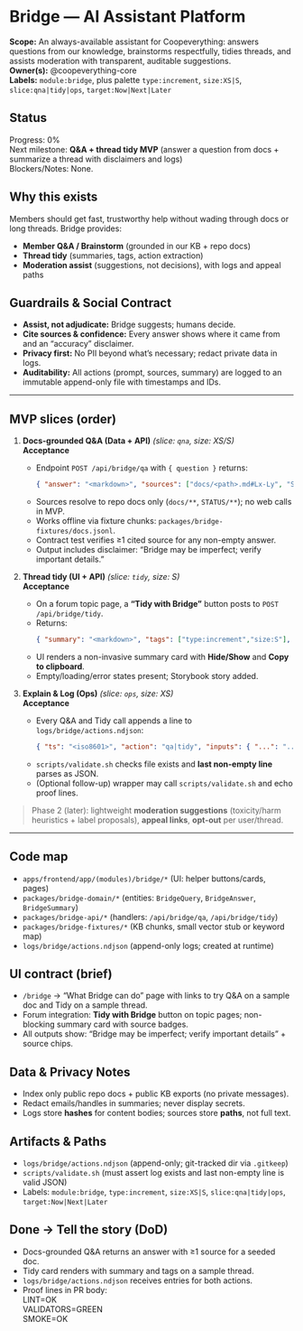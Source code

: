 # Bridge — AI Assistant Platform

**Scope:** An always-available assistant for Coopeverything: answers questions from our knowledge, brainstorms respectfully, tidies threads, and assists moderation with transparent, auditable suggestions.  
**Owner(s):** @coopeverything-core  
**Labels:** `module:bridge`, plus palette `type:increment`, `size:XS|S`, `slice:qna|tidy|ops`, `target:Now|Next|Later`

## Status
Progress: <!-- progress:bridge=0 --> 0%  
Next milestone: **Q&A + thread tidy MVP** (answer a question from docs + summarize a thread with disclaimers and logs)  
Blockers/Notes: None.

## Why this exists
Members should get fast, trustworthy help without wading through docs or long threads. Bridge provides:
- **Member Q&A / Brainstorm** (grounded in our KB + repo docs)
- **Thread tidy** (summaries, tags, action extraction)
- **Moderation assist** (suggestions, not decisions), with logs and appeal paths

## Guardrails & Social Contract
- **Assist, not adjudicate:** Bridge suggests; humans decide.  
- **Cite sources & confidence:** Every answer shows where it came from and an “accuracy” disclaimer.  
- **Privacy first:** No PII beyond what’s necessary; redact private data in logs.  
- **Auditability:** All actions (prompt, sources, summary) are logged to an immutable append-only file with timestamps and IDs.

---

## MVP slices (order)

1. **Docs-grounded Q&A (Data + API)**  *(slice: `qna`, size: XS/S)*  
   **Acceptance**
   - Endpoint `POST /api/bridge/qa` with `{ question }` returns:
     ```json
     { "answer": "<markdown>", "sources": ["docs/<path>.md#Lx-Ly", "STATUS/<path>.md"] }
     ```
   - Sources resolve to repo docs only (`docs/**`, `STATUS/**`); no web calls in MVP.
   - Works offline via fixture chunks: `packages/bridge-fixtures/docs.jsonl`.
   - Contract test verifies ≥1 cited source for any non-empty answer.
   - Output includes disclaimer: “Bridge may be imperfect; verify important details.”

2. **Thread tidy (UI + API)**  *(slice: `tidy`, size: S)*  
   **Acceptance**
   - On a forum topic page, a **“Tidy with Bridge”** button posts to `POST /api/bridge/tidy`.
   - Returns:
     ```json
     { "summary": "<markdown>", "tags": ["type:increment","size:S"], "links": ["<url>"] }
     ```
   - UI renders a non-invasive summary card with **Hide/Show** and **Copy to clipboard**.
   - Empty/loading/error states present; Storybook story added.

3. **Explain & Log (Ops)**  *(slice: `ops`, size: XS)*  
   **Acceptance**
   - Every Q&A and Tidy call appends a line to `logs/bridge/actions.ndjson`:
     ```json
     { "ts": "<iso8601>", "action": "qa|tidy", "inputs": { "...": "..." }, "sources": ["docs/..."], "hash": "<sha256>" }
     ```
   - `scripts/validate.sh` checks file exists and **last non-empty line** parses as JSON.
   - (Optional follow-up) wrapper may call `scripts/validate.sh` and echo proof lines.

> Phase 2 (later): lightweight **moderation suggestions** (toxicity/harm heuristics + label proposals), **appeal links**, **opt-out** per user/thread.

---

## Code map
- `apps/frontend/app/(modules)/bridge/*` (UI: helper buttons/cards, pages)
- `packages/bridge-domain/*` (entities: `BridgeQuery`, `BridgeAnswer`, `BridgeSummary`)
- `packages/bridge-api/*` (handlers: `/api/bridge/qa`, `/api/bridge/tidy`)
- `packages/bridge-fixtures/*` (KB chunks, small vector stub or keyword map)
- `logs/bridge/actions.ndjson` (append-only logs; created at runtime)

## UI contract (brief)
- `/bridge` → “What Bridge can do” page with links to try Q&A on a sample doc and Tidy on a sample thread.
- Forum integration: **Tidy with Bridge** button on topic pages; non-blocking summary card with source badges.
- All outputs show: “Bridge may be imperfect; verify important details” + source chips.

## Data & Privacy Notes
- Index only public repo docs + public KB exports (no private messages).  
- Redact emails/handles in summaries; never display secrets.  
- Logs store **hashes** for content bodies; sources store **paths**, not full text.

## Artifacts & Paths
- `logs/bridge/actions.ndjson` (append-only; git-tracked dir via `.gitkeep`)
- `scripts/validate.sh` (must assert log exists and last non-empty line is valid JSON)
- Labels: `module:bridge`, `type:increment`, `size:XS|S`, `slice:qna|tidy|ops`, `target:Now|Next|Later`

## Done → Tell the story (DoD)
- Docs-grounded Q&A returns an answer with ≥1 source for a seeded doc.
- Tidy card renders with summary and tags on a sample thread.
- `logs/bridge/actions.ndjson` receives entries for both actions.
- Proof lines in PR body:  
LINT=OK  
VALIDATORS=GREEN  
SMOKE=OK  
